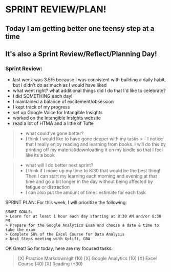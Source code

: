 # SPRINT REVIEW/PLAN! 

## Today I am getting better one teensy step at a time

## It's also a Sprint Review/Reflect/Planning Day! 

### Sprint Review: 

- last week was 3.5/5 because I was consistent with building a daily habit, but I didn't do as much as I would have liked 
- what went right? what additional things did I do that I'd like to celebrate?
- I did SOMETHING each day! 
- I maintained a balance of excitement/obsession
- I kept track of my progress 
- set up Google Voice for Intangible Insights
- worked on the Intangible Insights website
- read a lot of HTMA and a little of Tufte

> - what could've gone better? 
  > - I think I would like to have gone deeper with my tasks
    > - I notice that I really enjoy reading and learning from books. I will do this by printing off my material/downloading it on my kindle so that I feel like its a book 
  
> - what will I do better next sprint?
  > - I think if I move up my time to 8:30 that would be the best thing! Then I can start my learning each morning and evening at that time and go a bit longer in the day without being affected by fatigue or distraction
  > - I can also put the amount of time I estimate for each task 


  SPRINT PLAN:
    For this week, I will prioritize the following: 

    SMART GOALS: 
    > Learn for at least 1 hour each day starting at 8:30 AM and/or 8:30 PM 
    > Prepare for the Google Analytics Exam and choose a date & time to take the exam
    > Complete 50% of the Excel Course for Data Analysis 
    > Next Steps meeting with Uplift, GBA 

OK Great! So for today, here are my focused tasks: 

> [X] Practice Markdown/git  (10)
> [X] Google Analytics (10)
> [X] Excel Course (40)
> [X] Reading (+30)



